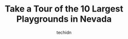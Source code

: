---
layout: ampstory
image: https://i0.wp.com/paketmu.com/wp-content/uploads/2023/06/goynes-park-0-in-nevada-1686370117.jpeg?resize=640,853
author: techidn
featured: false
description: Explore the diverse Playground scene in Nevada, home to an incredible selection of 10 establishments catering to every taste. Whether youre in search of iconic favorites or undiscovered tre
title: Take a Tour of the 10 Largest Playgrounds in Nevada
cover:
   title: Take a Tour of the 10 Largest Playgrounds in Nevada
   subtitle: RICKPATE
   background: https://paketmu.com/wp-content/uploads/2023/06/goynes-park-0-in-nevada-1686370117.jpeg

pages: 
 - layout: thirds
   top: <h1>#1 Lorenzi Park</h1>
   bottom: "<p>Very nice park with a lot of amenities. Didnt use the bathrooms. Saw some homeless at the time visited. Park needs a good cleanup otherwise could be fabulous. Shame if t</p>"
   background: https://paketmu.com/wp-content/uploads/2023/06/goynes-park-1-in-nevada-1686370118.jpeg
   backgroundblur: true
 - layout: thirds
   top: <h1>#2 Fox Hill Park</h1>
   bottom: "<p>Very nice park. Plenty of grass and playground equipment. They have 2 zip lines, they dont go so fast to be scary. There are a few shaded picnic table areas that look li</p>"
   background: https://paketmu.com/wp-content/uploads/2023/06/goynes-park-2-in-nevada-1686370119.jpeg
   cta:
      link: https://paketmu.com/take-a-tour-of-the-10-largest-playgrounds-in-nevada/
      text: Take a Tour of the 10 Largest Playgrounds in Nevada
 - layout: thirds
   top: <h1>#3 Ed Fountain Park</h1>
   bottom: "<p>This is a great sports complex! We were here for soccer, and the field was decent. Theres great shaded parking and the playground is under shade for the summer heat. The</p>"
   background: https://paketmu.com/wp-content/uploads/2023/06/goynes-park-3-in-nevada-1686370120.jpeg
   cta:
      link: https://paketmu.com/take-a-tour-of-the-10-largest-playgrounds-in-nevada/
      text: Take a Tour of the 10 Largest Playgrounds in Nevada
 - layout: thirds
   top: <h1>#4 Rainbow Family Park</h1>
   bottom: "<p>7151 W Oakey Blvd, Las Vegas, NV 89117, United States</p>"
   background: https://images.unsplash.com/photo-1567360425618-1594206637d2?ixlib=rb-4.0.3&ixid=MnwxMjA3fDB8MHxwaG90by1wYWdlfHx8fGVufDB8fHx8&auto=format&fit=crop&w=640&h=853&q=80
   cta:
      link: https://paketmu.com/take-a-tour-of-the-10-largest-playgrounds-in-nevada/
      text: Take a Tour of the 10 Largest Playgrounds in Nevada
 - layout: thirds
   top: <h1>#5 Childrens Memorial Park</h1>
   bottom: "<p>6601 W Gowan Rd, Las Vegas, NV 89108, United States</p>"
   background: https://images.unsplash.com/photo-1595364397663-fca4f075d796?ixlib=rb-4.0.3&ixid=MnwxMjA3fDB8MHxwaG90by1wYWdlfHx8fGVufDB8fHx8&auto=format&fit=crop&w=640&h=853&q=80
   cta:
      link: https://paketmu.com/take-a-tour-of-the-10-largest-playgrounds-in-nevada/
      text: Take a Tour of the 10 Largest Playgrounds in Nevada
 - layout: thirds
   top: <h1>#6 Mira Loma Park</h1>
   bottom: "<p>3000 S McCarran Blvd, Reno, NV 89502, United States</p>"
   background: https://images.unsplash.com/photo-1533998839656-76f5e4b2bccb?ixlib=rb-4.0.3&ixid=MnwxMjA3fDB8MHxwaG90by1wYWdlfHx8fGVufDB8fHx8&auto=format&fit=crop&w=640&h=853&q=80
   cta:
      link: https://paketmu.com/take-a-tour-of-the-10-largest-playgrounds-in-nevada/
      text: Take a Tour of the 10 Largest Playgrounds in Nevada
 - layout: thirds
   top: <h1>#7 UPTOWN JUNGLE FUN PARK | Henderson, NV</h1>
   bottom: "<p>27 S Stephanie St, Henderson, NV 89012, United States</p>"
   background: https://images.unsplash.com/photo-1524169358666-79f22534bc6e?ixlib=rb-4.0.3&ixid=MnwxMjA3fDB8MHxwaG90by1wYWdlfHx8fGVufDB8fHx8&auto=format&fit=crop&w=640&h=853&q=80
   cta:
      link: https://paketmu.com/take-a-tour-of-the-10-largest-playgrounds-in-nevada/
      text: Take a Tour of the 10 Largest Playgrounds in Nevada
 - layout: thirds
   middle: Continue reading...
   background: https://images.unsplash.com/photo-1557672172-298e090bd0f1?ixlib=rb-4.0.3&ixid=MnwxMjA3fDB8MHxwaG90by1wYWdlfHx8fGVufDB8fHx8&auto=format&fit=crop&w=640&h=853&q=80
   cta:
      link: https://paketmu.com/take-a-tour-of-the-10-largest-playgrounds-in-nevada/
      text: Take a Tour of the 10 Largest Playgrounds in Nevada
      
---